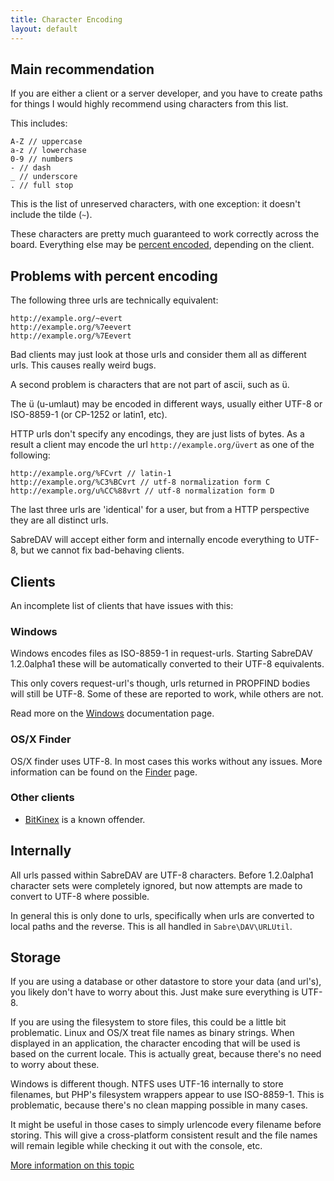 ```yaml
---
title: Character Encoding
layout: default
---
```


Main recommendation
-------------------

If you are either a client or a server developer, and you have to create
paths for things I would highly recommend using characters from this list.

This includes:

    A-Z // uppercase
    a-z // lowerchase
    0-9 // numbers
    - // dash
    _ // underscore
    . // full stop

This is the list of unreserved characters, with one exception: it doesn't
include the tilde (`~`).

These characters are pretty much guaranteed to work correctly across the
board. Everything else may be [percent encoded][1], depending on the client.

Problems with percent encoding
------------------------------

The following three urls are technically equivalent:

    http://example.org/~evert
    http://example.org/%7eevert
    http://example.org/%7Eevert

Bad clients may just look at those urls and consider them all as different
urls. This causes really weird bugs.

A second problem is characters that are not part of ascii, such as ü.

The ü (u-umlaut) may be encoded in different ways, usually either UTF-8 or
ISO-8859-1 (or CP-1252 or latin1, etc).

HTTP urls don't specify any encodings, they are just lists of bytes. As a
result a client may encode the url `http://example.org/üvert` as one of
the following:

    http://example.org/%FCvrt // latin-1
    http://example.org/%C3%BCvrt // utf-8 normalization form C
    http://example.org/u%CC%88vrt // utf-8 normalization form D

The last three urls are 'identical' for a user, but from a HTTP perspective
they are all distinct urls.

SabreDAV will accept either form and internally encode everything to UTF-8,
but we cannot fix bad-behaving clients.

Clients
-------

An incomplete list of clients that have issues with this:

### Windows

Windows encodes files as ISO-8859-1 in request-urls. Starting SabreDAV
1.2.0alpha1 these will be automatically converted to their UTF-8 equivalents.

This only covers request-url's though, urls returned in PROPFIND bodies will
still be UTF-8. Some of these are reported to work, while others are not.

Read more on the [Windows](/dav/clients/windows) documentation page.

### OS/X Finder

OS/X finder uses UTF-8. In most cases this works without any issues. More
information can be found on the [Finder](/dav/clients/finder) page.

### Other clients

* [BitKinex](/dav/clients/bitkinex) is a known offender.

Internally
----------

All urls passed within SabreDAV are UTF-8 characters. Before 1.2.0alpha1
character sets were completely ignored, but now attempts are made to convert
to UTF-8 where possible.

In general this is only done to urls, specifically when urls are converted to
local paths and the reverse. This is all handled in `Sabre\DAV\URLUtil`.

Storage
-------

If you are using a database or other datastore to store your data (and url's),
you likely don't have to worry about this. Just make sure everything is UTF-8.

If you are using the filesystem to store files, this could be a little bit
problematic. Linux and OS/X treat file names as binary strings. When displayed
in an application, the character encoding that will be used is based on the
current locale. This is actually great, because there's no need to worry about
these.

Windows is different though. NTFS uses UTF-16 internally to store filenames,
but PHP's filesystem wrappers appear to use ISO-8859-1. This is problematic,
because there's no clean mapping possible in many cases.

It might be useful in those cases to simply urlencode every filename before
storing. This will give a cross-platform consistent result and the file names will
remain legible while checking it out with the console, etc.

[More information on this topic][2]

[1]: http://en.wikipedia.org/wiki/Percent-encoding
[2]: http://evertpot.com/filesystem-encoding-and-php/
